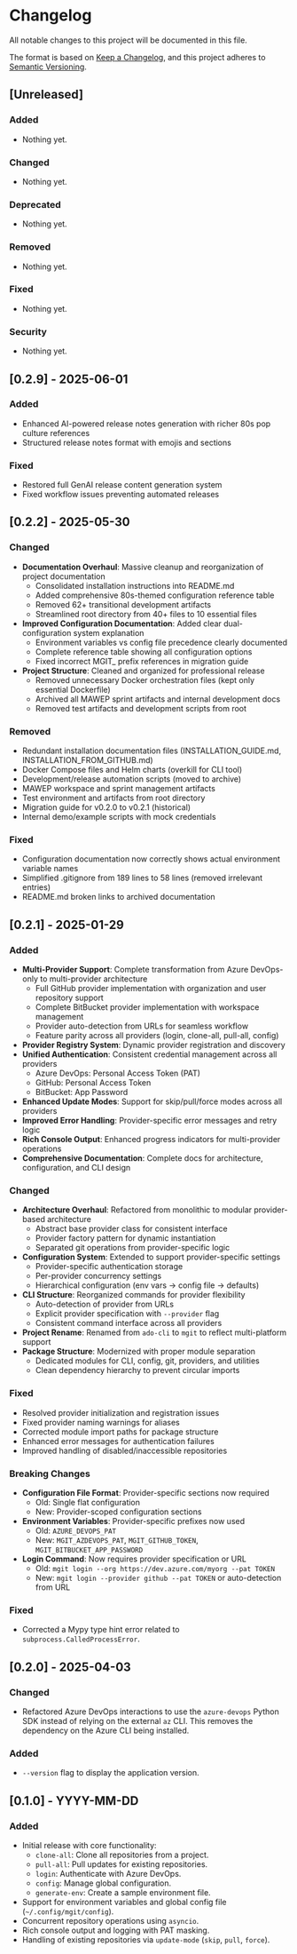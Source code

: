 # Changelog
All notable changes to this project will be documented in this file.

The format is based on [Keep a Changelog](https://keepachangelog.com/en/1.0.0/),
and this project adheres to [Semantic Versioning](https://semver.org/spec/v2.0.0.html).

## [Unreleased]

### Added
- Nothing yet.

### Changed
- Nothing yet.

### Deprecated
- Nothing yet.

### Removed
- Nothing yet.

### Fixed
- Nothing yet.

### Security
- Nothing yet.

## [0.2.9] - 2025-06-01

### Added
- Enhanced AI-powered release notes generation with richer 80s pop culture references
- Structured release notes format with emojis and sections

### Fixed
- Restored full GenAI release content generation system
- Fixed workflow issues preventing automated releases

## [0.2.2] - 2025-05-30

### Changed
- **Documentation Overhaul**: Massive cleanup and reorganization of project documentation
  - Consolidated installation instructions into README.md
  - Added comprehensive 80s-themed configuration reference table
  - Removed 62+ transitional development artifacts
  - Streamlined root directory from 40+ files to 10 essential files
- **Improved Configuration Documentation**: Added clear dual-configuration system explanation
  - Environment variables vs config file precedence clearly documented
  - Complete reference table showing all configuration options
  - Fixed incorrect MGIT_ prefix references in migration guide
- **Project Structure**: Cleaned and organized for professional release
  - Removed unnecessary Docker orchestration files (kept only essential Dockerfile)
  - Archived all MAWEP sprint artifacts and internal development docs
  - Removed test artifacts and development scripts from root

### Removed
- Redundant installation documentation files (INSTALLATION_GUIDE.md, INSTALLATION_FROM_GITHUB.md)
- Docker Compose files and Helm charts (overkill for CLI tool)
- Development/release automation scripts (moved to archive)
- MAWEP workspace and sprint management artifacts
- Test environment and artifacts from root directory
- Migration guide for v0.2.0 to v0.2.1 (historical)
- Internal demo/example scripts with mock credentials

### Fixed
- Configuration documentation now correctly shows actual environment variable names
- Simplified .gitignore from 189 lines to 58 lines (removed irrelevant entries)
- README.md broken links to archived documentation

## [0.2.1] - 2025-01-29

### Added
- **Multi-Provider Support**: Complete transformation from Azure DevOps-only to multi-provider architecture
  - Full GitHub provider implementation with organization and user repository support
  - Complete BitBucket provider implementation with workspace management
  - Provider auto-detection from URLs for seamless workflow
  - Feature parity across all providers (login, clone-all, pull-all, config)
- **Provider Registry System**: Dynamic provider registration and discovery
- **Unified Authentication**: Consistent credential management across all providers
  - Azure DevOps: Personal Access Token (PAT)
  - GitHub: Personal Access Token
  - BitBucket: App Password
- **Enhanced Update Modes**: Support for skip/pull/force modes across all providers
- **Improved Error Handling**: Provider-specific error messages and retry logic
- **Rich Console Output**: Enhanced progress indicators for multi-provider operations
- **Comprehensive Documentation**: Complete docs for architecture, configuration, and CLI design

### Changed
- **Architecture Overhaul**: Refactored from monolithic to modular provider-based architecture
  - Abstract base provider class for consistent interface
  - Provider factory pattern for dynamic instantiation
  - Separated git operations from provider-specific logic
- **Configuration System**: Extended to support provider-specific settings
  - Provider-specific authentication storage
  - Per-provider concurrency settings
  - Hierarchical configuration (env vars → config file → defaults)
- **CLI Structure**: Reorganized commands for provider flexibility
  - Auto-detection of provider from URLs
  - Explicit provider specification with `--provider` flag
  - Consistent command interface across all providers
- **Project Rename**: Renamed from `ado-cli` to `mgit` to reflect multi-platform support
- **Package Structure**: Modernized with proper module separation
  - Dedicated modules for CLI, config, git, providers, and utilities
  - Clean dependency hierarchy to prevent circular imports

### Fixed
- Resolved provider initialization and registration issues
- Fixed provider naming warnings for aliases
- Corrected module import paths for package structure
- Enhanced error messages for authentication failures
- Improved handling of disabled/inaccessible repositories

### Breaking Changes
- **Configuration File Format**: Provider-specific sections now required
  - Old: Single flat configuration
  - New: Provider-scoped configuration sections
- **Environment Variables**: Provider-specific prefixes now used
  - Old: `AZURE_DEVOPS_PAT`
  - New: `MGIT_AZDEVOPS_PAT`, `MGIT_GITHUB_TOKEN`, `MGIT_BITBUCKET_APP_PASSWORD`
- **Login Command**: Now requires provider specification or URL
  - Old: `mgit login --org https://dev.azure.com/myorg --pat TOKEN`
  - New: `mgit login --provider github --pat TOKEN` or auto-detection from URL

### Fixed
- Corrected a Mypy type hint error related to `subprocess.CalledProcessError`.

## [0.2.0] - 2025-04-03

### Changed
- Refactored Azure DevOps interactions to use the `azure-devops` Python SDK instead of relying on the external `az` CLI. This removes the dependency on the Azure CLI being installed.

### Added
- `--version` flag to display the application version.

## [0.1.0] - YYYY-MM-DD

### Added
- Initial release with core functionality:
  - `clone-all`: Clone all repositories from a project.
  - `pull-all`: Pull updates for existing repositories.
  - `login`: Authenticate with Azure DevOps.
  - `config`: Manage global configuration.
  - `generate-env`: Create a sample environment file.
- Support for environment variables and global config file (`~/.config/mgit/config`).
- Concurrent repository operations using `asyncio`.
- Rich console output and logging with PAT masking.
- Handling of existing repositories via `update-mode` (`skip`, `pull`, `force`).
